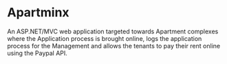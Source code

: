 # Apartminx

An ASP.NET/MVC web application targeted towards Apartment complexes where the Application process is brought online, logs the application process for the Management and allows the tenants to pay their rent online using the Paypal API.
